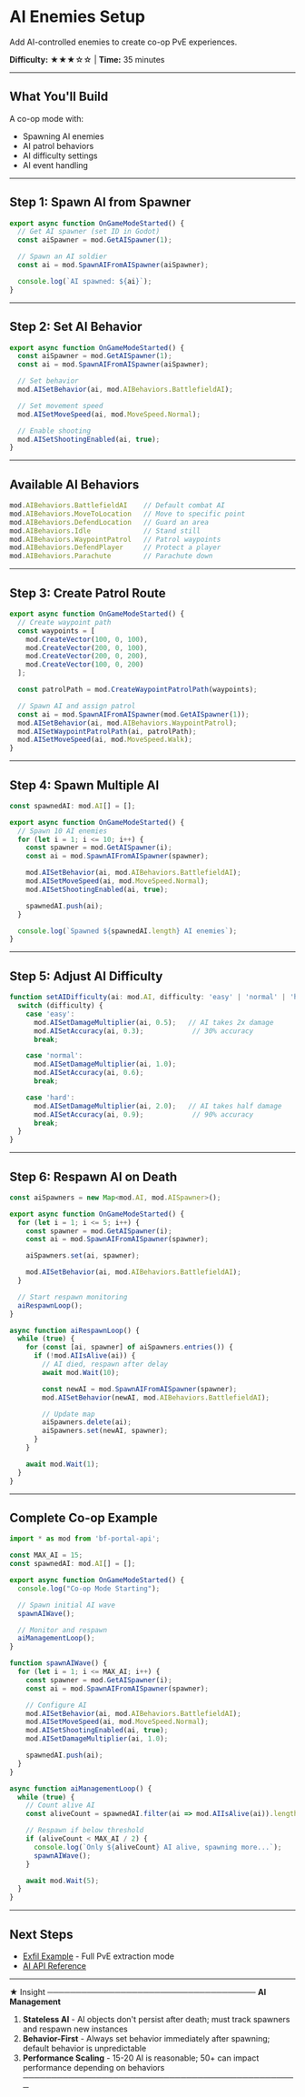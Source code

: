 # AI Enemies Setup

Add AI-controlled enemies to create co-op PvE experiences.

**Difficulty:** ★★★☆☆ | **Time:** 35 minutes

---

## What You'll Build

A co-op mode with:
- Spawning AI enemies
- AI patrol behaviors
- AI difficulty settings
- AI event handling

---

## Step 1: Spawn AI from Spawner

```typescript
export async function OnGameModeStarted() {
  // Get AI spawner (set ID in Godot)
  const aiSpawner = mod.GetAISpawner(1);

  // Spawn an AI soldier
  const ai = mod.SpawnAIFromAISpawner(aiSpawner);

  console.log(`AI spawned: ${ai}`);
}
```

---

## Step 2: Set AI Behavior

```typescript
export async function OnGameModeStarted() {
  const aiSpawner = mod.GetAISpawner(1);
  const ai = mod.SpawnAIFromAISpawner(aiSpawner);

  // Set behavior
  mod.AISetBehavior(ai, mod.AIBehaviors.BattlefieldAI);

  // Set movement speed
  mod.AISetMoveSpeed(ai, mod.MoveSpeed.Normal);

  // Enable shooting
  mod.AISetShootingEnabled(ai, true);
}
```

---

## Available AI Behaviors

```typescript
mod.AIBehaviors.BattlefieldAI    // Default combat AI
mod.AIBehaviors.MoveToLocation   // Move to specific point
mod.AIBehaviors.DefendLocation   // Guard an area
mod.AIBehaviors.Idle             // Stand still
mod.AIBehaviors.WaypointPatrol   // Patrol waypoints
mod.AIBehaviors.DefendPlayer     // Protect a player
mod.AIBehaviors.Parachute        // Parachute down
```

---

## Step 3: Create Patrol Route

```typescript
export async function OnGameModeStarted() {
  // Create waypoint path
  const waypoints = [
    mod.CreateVector(100, 0, 100),
    mod.CreateVector(200, 0, 100),
    mod.CreateVector(200, 0, 200),
    mod.CreateVector(100, 0, 200)
  ];

  const patrolPath = mod.CreateWaypointPatrolPath(waypoints);

  // Spawn AI and assign patrol
  const ai = mod.SpawnAIFromAISpawner(mod.GetAISpawner(1));
  mod.AISetBehavior(ai, mod.AIBehaviors.WaypointPatrol);
  mod.AISetWaypointPatrolPath(ai, patrolPath);
  mod.AISetMoveSpeed(ai, mod.MoveSpeed.Walk);
}
```

---

## Step 4: Spawn Multiple AI

```typescript
const spawnedAI: mod.AI[] = [];

export async function OnGameModeStarted() {
  // Spawn 10 AI enemies
  for (let i = 1; i <= 10; i++) {
    const spawner = mod.GetAISpawner(i);
    const ai = mod.SpawnAIFromAISpawner(spawner);

    mod.AISetBehavior(ai, mod.AIBehaviors.BattlefieldAI);
    mod.AISetMoveSpeed(ai, mod.MoveSpeed.Normal);
    mod.AISetShootingEnabled(ai, true);

    spawnedAI.push(ai);
  }

  console.log(`Spawned ${spawnedAI.length} AI enemies`);
}
```

---

## Step 5: Adjust AI Difficulty

```typescript
function setAIDifficulty(ai: mod.AI, difficulty: 'easy' | 'normal' | 'hard') {
  switch (difficulty) {
    case 'easy':
      mod.AISetDamageMultiplier(ai, 0.5);   // AI takes 2x damage
      mod.AISetAccuracy(ai, 0.3);            // 30% accuracy
      break;

    case 'normal':
      mod.AISetDamageMultiplier(ai, 1.0);
      mod.AISetAccuracy(ai, 0.6);
      break;

    case 'hard':
      mod.AISetDamageMultiplier(ai, 2.0);   // AI takes half damage
      mod.AISetAccuracy(ai, 0.9);            // 90% accuracy
      break;
  }
}
```

---

## Step 6: Respawn AI on Death

```typescript
const aiSpawners = new Map<mod.AI, mod.AISpawner>();

export async function OnGameModeStarted() {
  for (let i = 1; i <= 5; i++) {
    const spawner = mod.GetAISpawner(i);
    const ai = mod.SpawnAIFromAISpawner(spawner);

    aiSpawners.set(ai, spawner);

    mod.AISetBehavior(ai, mod.AIBehaviors.BattlefieldAI);
  }

  // Start respawn monitoring
  aiRespawnLoop();
}

async function aiRespawnLoop() {
  while (true) {
    for (const [ai, spawner] of aiSpawners.entries()) {
      if (!mod.AIIsAlive(ai)) {
        // AI died, respawn after delay
        await mod.Wait(10);

        const newAI = mod.SpawnAIFromAISpawner(spawner);
        mod.AISetBehavior(newAI, mod.AIBehaviors.BattlefieldAI);

        // Update map
        aiSpawners.delete(ai);
        aiSpawners.set(newAI, spawner);
      }
    }

    await mod.Wait(1);
  }
}
```

---

## Complete Co-op Example

```typescript
import * as mod from 'bf-portal-api';

const MAX_AI = 15;
const spawnedAI: mod.AI[] = [];

export async function OnGameModeStarted() {
  console.log("Co-op Mode Starting");

  // Spawn initial AI wave
  spawnAIWave();

  // Monitor and respawn
  aiManagementLoop();
}

function spawnAIWave() {
  for (let i = 1; i <= MAX_AI; i++) {
    const spawner = mod.GetAISpawner(i);
    const ai = mod.SpawnAIFromAISpawner(spawner);

    // Configure AI
    mod.AISetBehavior(ai, mod.AIBehaviors.BattlefieldAI);
    mod.AISetMoveSpeed(ai, mod.MoveSpeed.Normal);
    mod.AISetShootingEnabled(ai, true);
    mod.AISetDamageMultiplier(ai, 1.0);

    spawnedAI.push(ai);
  }
}

async function aiManagementLoop() {
  while (true) {
    // Count alive AI
    const aliveCount = spawnedAI.filter(ai => mod.AIIsAlive(ai)).length;

    // Respawn if below threshold
    if (aliveCount < MAX_AI / 2) {
      console.log(`Only ${aliveCount} AI alive, spawning more...`);
      spawnAIWave();
    }

    await mod.Wait(5);
  }
}
```

---

## Next Steps

- [Exfil Example](/examples/exfil) - Full PvE extraction mode
- [AI API Reference](/api/ai-overview)

---

★ Insight ─────────────────────────────────────
**AI Management**
1. **Stateless AI** - AI objects don't persist after death; must track spawners and respawn new instances
2. **Behavior-First** - Always set behavior immediately after spawning; default behavior is unpredictable
3. **Performance Scaling** - 15-20 AI is reasonable; 50+ can impact performance depending on behaviors
─────────────────────────────────────────────────
